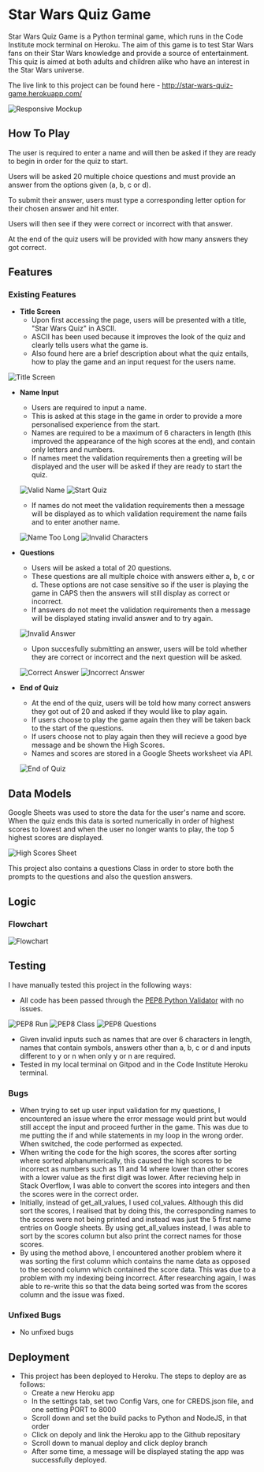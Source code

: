 # Star Wars Quiz Game

Star Wars Quiz Game is a Python terminal game, which runs in the Code Institute mock terminal on Heroku.
The aim of this game is to test Star Wars fans on their Star Wars knowledge and provide a source of entertainment. This quiz is aimed at both adults and children alike who have an interest in the Star Wars universe.

The live link to this project can be found here - http://star-wars-quiz-game.herokuapp.com/

![Responsive Mockup](/assets/images/mock-up.png)

## How To Play

The user is required to enter a name and will then be asked if they are ready to begin in order for the quiz to start.

Users will be asked 20 multiple choice questions and must provide an answer from the options given (a, b, c or d).

To submit their answer, users must type a corresponding letter option for their chosen answer and hit enter.

Users will then see if they were correct or incorrect with that answer.

At the end of the quiz users will be provided with how many answers they got correct.

## Features 

### Existing Features

- __Title Screen__
  - Upon first accessing the page, users will be presented with a title, "Star Wars Quiz" in ASCII.
  - ASCII has been used because it improves the look of the quiz and clearly tells users what the game is.
  - Also found here are a brief description about what the quiz entails, how to play the game and an input request for the users name.

![Title Screen](/assets/images/home-screen.png)

- __Name Input__
  - Users are required to input a name.
  - This is asked at this stage in the game in order to provide a more personalised experience from the start.
  - Names are required to be a maximum of 6 characters in length (this improved the appearance of the high scores at the end), and contain only letters and numbers.
  - If names meet the validation requirements then a greeting will be displayed and the user will be asked if they are ready to start the quiz.

  ![Valid Name](/assets/images/greeting.png)
  ![Start Quiz](/assets/images/start-quiz.png)
  

  - If names do not meet the validation requirements then a message will be displayed as to which validation requirement the name fails and to enter another name.

  ![Name Too Long](/assets/images/invalid-data-long.png) 
  ![Invalid Characters](/assets/images/invalid-data-char.png)

- __Questions__
  - Users will be asked a total of 20 questions.
  - These questions are all multiple choice with answers either a, b, c or d. These options are not case sensitive so if the user is playing the game in CAPS then the answers will still display as correct or incorrect.
  - If answers do not meet the validation requirements then a message will be displayed stating invalid answer and to try again.

  ![Invalid Answer](/assets/images/invalid-ans.png)

  - Upon succesfully submitting an answer, users will be told whether they are correct or incorrect and the next question will be asked.

  ![Correct Answer](/assets/images/correct-ans.png)
  ![Incorrect Answer](/assets/images/incorrect-ans.png)

- __End of Quiz__
  - At the end of the quiz, users will be told how many correct answers they got out of 20 and asked if they would like to play again.
  - If users choose to play the game again then they will be taken back to the start of the questions.
  - If users choose not to play again then they will recieve a good bye message and be shown the High Scores.
  - Names and scores are stored in a Google Sheets worksheet via API.

  ![End of Quiz](/assets/images/quiz-end.png)



## Data Models

Google Sheets was used to store the data for the user's name and score. When the quiz ends this data is sorted numerically in order of highest scores to lowest and when the user no longer wants to play, the top 5 highest scores are displayed.

![High Scores Sheet](/assets/images/scores-sheet.png)

This project also contains a questions Class in order to store both the prompts to the questions and also the question answers.

## Logic

### Flowchart

![Flowchart](/assets/images/flowchart.png)

## Testing

I have manually tested this project in the following ways:

- All code has been passed through the [PEP8 Python Validator](http://pep8online.com/checkresult) with no issues.

![PEP8 Run](/assets/images/pep8.png)
![PEP8 Class](/assets/images/pep8-class.png)
![PEP8 Questions](/assets/images/pep8-questions.png)

- Given invalid inputs such as names that are over 6 characters in length, names that contain symbols, answers other than a, b, c or d and inputs different to y or n when only y or n are required.
- Tested in my local terminal on Gitpod and in the Code Institute Heroku terminal.

### Bugs

- When trying to set up user input validation for my questions, I encountered an issue where the error message would print but would still accept the input and proceed further in the game. This was due to me putting the if and while statements in my loop in the wrong order. When switched, the code performed as expected.
- When writing the code for the high scores, the scores after sorting where sorted alphanumerically, this caused the high scores to be incorrect as numbers such as 11 and 14 where lower than other scores with a lower value as the first digit was lower. After recieving help in Stack Overflow, I was able to convert the scores into integers and then the scores were in the correct order.
- Initially, instead of get_all_values, I used col_values. Although this did sort the scores, I realised that by doing this, the corresponding names to the scores were not being printed and instead was just the 5 first name entries on Google sheets. By using get_all_values instead, I was able to sort by the scores column but also print the correct names for those scores.
- By using the method above, I encountered another problem where it was sorting the first column which contains the name data as opposed to the second column which contained the score data. This was due to a problem with my indexing being incorrect. After researching again, I was able to re-write this so that the data being sorted was from the scores column and the issue was fixed.

### Unfixed Bugs

- No unfixed bugs

## Deployment

- This project has been deployed to Heroku. The steps to deploy are as follows: 
  - Create a new Heroku app
  - In the settings tab, set two Config Vars, one for CREDS.json file, and one setting PORT to 8000 
  - Scroll down and set the build packs to Python and NodeJS, in that order
  - Click on depoly and link the Heroku app to the Github repositary
  - Scroll down to manual deploy and click deploy branch
  - After some time, a message will be displayed stating the app was successfully deployed.


